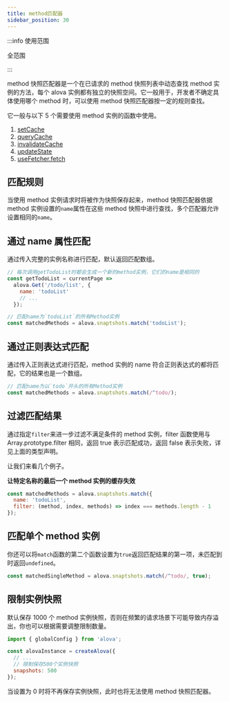 ```yaml
---
title: method匹配器
sidebar_position: 30
---
```


:::info 使用范围

全范围

:::

method 快照匹配器是一个在已请求的 method 快照列表中动态查找 method 实例的方法，每个 alova 实例都有独立的快照空间。它一般用于，开发者不确定具体使用哪个 method 时，可以使用 method 快照匹配器按一定的规则查找。

它一般与以下 5 个需要使用 method 实例的函数中使用。

1. [setCache](/tutorial/cache/set-and-query)
2. [queryCache](/tutorial/cache/set-and-query)
3. [invalidateCache](/tutorial/cache/manually-invalidate)
4. [updateState](/tutorial/advanced/update-across-components)
5. [useFetcher.fetch](/tutorial/client/use-fetcher)

## 匹配规则

当使用 method 实例请求时将被作为快照保存起来，method 快照匹配器依据 method 实例设置的`name`属性在这些 method 快照中进行查找，多个匹配器允许设置相同的`name`。

## 通过 name 属性匹配

通过传入完整的实例名称进行匹配，默认返回匹配数组。

```javascript
// 每次调用getTodoList时都会生成一个新的method实例，它们的name是相同的
const getTodoList = currentPage =>
  alova.Get('/todo/list', {
    name: 'todoList'
    // ...
  });

// 匹配name为`todoList`的所有Method实例
const matchedMethods = alova.snaptshots.match('todoList');
```

## 通过正则表达式匹配

通过传入正则表达式进行匹配，method 实例的 name 符合正则表达式的都将匹配，它的结果也是一个数组。

```javascript
// 匹配name为以`todo`开头的所有Method实例
const matchedMethods = alova.snaptshots.match(/^todo/);
```

## 过滤匹配结果

通过指定`filter`来进一步过滤不满足条件的 method 实例，filter 函数使用与 Array.prototype.filter 相同，返回 true 表示匹配成功，返回 false 表示失败，详见上面的类型声明。

让我们来看几个例子。

**让特定名称的最后一个 method 实例的缓存失效**

```javascript
const matchedMethods = alova.snaptshots.match({
  name: 'todoList',
  filter: (method, index, methods) => index === methods.length - 1
});
```

## 匹配单个 method 实例

你还可以将`match`函数的第二个函数设置为`true`返回匹配结果的第一项，未匹配到时返回`undefined`。

```js
const matchedSingleMethod = alova.snaptshots.match(/^todo/, true);
```

## 限制实例快照

默认保存 1000 个 method 实例快照，否则在频繁的请求场景下可能导致内存溢出，你也可以根据需要调整限制数量。

```js
import { globalConfig } from 'alova';

const alovaInstance = createAlova({
  // ...
  // 限制保存500个实例快照
  snapshots: 500
});
```

当设置为 0 时将不再保存实例快照，此时也将无法使用 method 快照匹配器。
